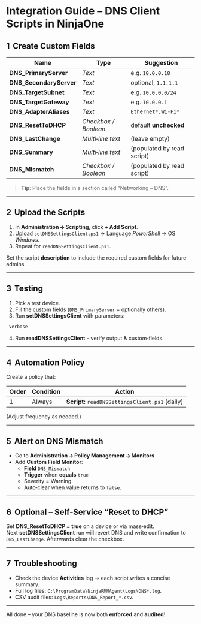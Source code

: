 
# Integration Guide – DNS Client Scripts in NinjaOne

## 1  Create Custom Fields

| Name | Type | Suggestion |
| ---- | ---- | ---------- |
| **DNS_PrimaryServer** | _Text_ | e.g. `10.0.0.10` |
| **DNS_SecondaryServer** | _Text_ | optional, `1.1.1.1` |
| **DNS_TargetSubnet** | _Text_ | e.g. `10.0.0.0/24` |
| **DNS_TargetGateway** | _Text_ | e.g. `10.0.0.1` |
| **DNS_AdapterAliases** | _Text_ | `Ethernet*,Wi‑Fi*` |
| **DNS_ResetToDHCP** | _Checkbox / Boolean_ | default **unchecked** |
| **DNS_LastChange** | _Multi‑line text_ | (leave empty) |
| **DNS_Summary** | _Multi‑line text_ | (populated by read script) |
| **DNS_Mismatch** | _Checkbox / Boolean_ | (populated by read script) |

> **Tip**: Place the fields in a section called “Networking – DNS”.

---

## 2  Upload the Scripts

1. In **Administration → Scripting**, click **+ Add Script**.  
2. Upload `setDNSSettingsClient.ps1` → Language *PowerShell* → OS *Windows*.  
3. Repeat for `readDNSSettingsClient.ps1`.

Set the script **description** to include the required custom fields for future admins.

---

## 3  Testing

1. Pick a test device.  
2. Fill the custom fields (`DNS_PrimaryServer` + optionally others).  
3. Run **setDNSSettingsClient** with parameters:

```powershell
-Verbose
```

4. Run **readDNSSettingsClient** – verify output & custom‑fields.

---

## 4  Automation Policy

Create a policy that:

| Order | Condition | Action |
| ----- | --------- | ------ |
| 1 | Always | **Script:** `readDNSSettingsClient.ps1` (daily) |

(Adjust frequency as needed.)

---

## 5  Alert on DNS Mismatch

* Go to **Administration → Policy Management → Monitors**  
* Add **Custom Field Monitor**:  
  * **Field** `DNS_Mismatch`  
  * **Trigger** when **equals** `true`  
  * Severity = Warning  
  * Auto‑clear when value returns to `false`.

---

## 6  Optional – Self‑Service “Reset to DHCP”

Set **DNS_ResetToDHCP = true** on a device or via mass‑edit.  
Next **setDNSSettingsClient** run will revert DNS and write confirmation to `DNS_LastChange`. Afterwards clear the checkbox.

---

## 7  Troubleshooting

* Check the device **Activities** log → each script writes a concise summary.
* Full log files: `C:\ProgramData\NinjaRMMAgent\Logs\DNS*.log`.
* CSV audit files: `Logs\Reports\DNS_Report_*.csv`.

---

All done – your DNS baseline is now both **enforced** and **audited**!
